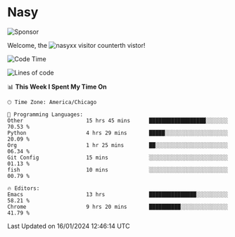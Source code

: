 # Nasy

<!--
<p align="center">
<img height="200" src="https://github-readme-stats.vercel.app/api?username=nasyxx&count_private=true&show_icons=true&theme=dracula&include_all_commits=true"/>
<img height="200" src="https://github-readme-stats.vercel.app/api/top-langs/?username=nasyxx&theme=dracula&hide=html,jupyter+notebook&count_private=true&show_icons=true"/>
</p>

  
----------------
-->

![Sponsor](https://img.shields.io/static/v1.svg?label=Sponsor&message=%E2%9D%A4&logo=GitHub&style=flat&color=pink)
 
Welcome, the ![nasyxx visitor counter](https://count.getloli.com/get/@nasyxx?theme=rule34)th vistor!
 
<!--START_SECTION:waka-->
![Code Time](http://img.shields.io/badge/Code%20Time-4%2C224%20hrs%2041%20mins-blue)

![Lines of code](https://img.shields.io/badge/From%20Hello%20World%20I%27ve%20Written-6.3%20million%20lines%20of%20code-blue)

📊 **This Week I Spent My Time On** 

```text
🕑︎ Time Zone: America/Chicago

💬 Programming Languages: 
Other                    15 hrs 45 mins      ██████████████████░░░░░░░   70.53 % 
Python                   4 hrs 29 mins       █████░░░░░░░░░░░░░░░░░░░░   20.09 % 
Org                      1 hr 25 mins        ██░░░░░░░░░░░░░░░░░░░░░░░   06.34 % 
Git Config               15 mins             ░░░░░░░░░░░░░░░░░░░░░░░░░   01.13 % 
fish                     10 mins             ░░░░░░░░░░░░░░░░░░░░░░░░░   00.79 % 

🔥 Editors: 
Emacs                    13 hrs              ███████████████░░░░░░░░░░   58.21 % 
Chrome                   9 hrs 20 mins       ██████████░░░░░░░░░░░░░░░   41.79 % 
```


 Last Updated on 16/01/2024 12:46:14 UTC
<!--END_SECTION:waka-->

<!-- ![visitors](https://visitor-badge.laobi.icu/badge?page_id=nasyxx.nasyxx) -->
